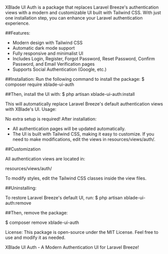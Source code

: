 XBlade UI Auth is a package that replaces Laravel Breeze's authentication views with a modern and
customizable UI built with Tailwind CSS.
With just one installation step, you can enhance your Laravel authentication experience.


##Features:
- Modern design with Tailwind CSS
- Automatic dark mode support
- Fully responsive and minimalist UI
- Includes Login, Register, Forgot Password, Reset Password, Confirm Password, and Email Verification pages
- Supports Social Authentication (Google, etc.)


##Installation:
Run the following command to install the package:
$ composer require xblade-ui-auth

##Then, install the UI with:
$ php artisan xblade-ui-auth:install

This will automatically replace Laravel Breeze's default authentication views with XBlade's UI.
Usage:

No extra setup is required! After installation:
- All authentication pages will be updated automatically.
- The UI is built with Tailwind CSS, making it easy to customize.
If you need to make modifications, edit the views in resources/views/auth/.

##Customization

All authentication views are located in:

resources/views/auth/

To modify styles, edit the Tailwind CSS classes inside the view files.

##Uninstalling:

To restore Laravel Breeze's default UI, run:
$ php artisan xblade-ui-auth:remove

##Then, remove the package:

$ composer remove xblade-ui-auth

License:
This package is open-source under the MIT License. Feel free to use and modify it as needed.

XBlade UI Auth - A Modern Authentication UI for Laravel Breeze!